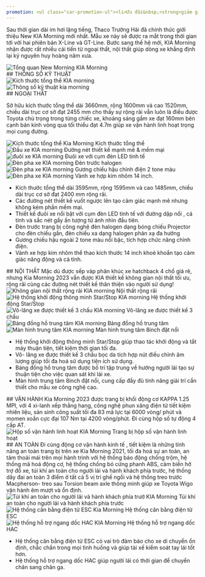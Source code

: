 ```yaml
---
promotion: <ul class="car-promotion-ul"><li>Ưu đãi&nbsp;<strong>giảm giá trực tiếp</strong>&nbsp;khi khách hàng liên hệ qua&nbsp;<strong>HOTLINE.</strong></li><li>Tặng kèm 3 món<strong>&nbsp;phụ kiện</strong>&nbsp;chính hãng (<strong>Thảm chân, dù che mưa</strong>).</li><li>Tặng&nbsp;<strong>Film cách nhiệt Flumar.</strong></li><li>Tặng&nbsp;<strong>1/2</strong>&nbsp;bình nhiên liệu khi giao xe.</li><li>Tặng phiếu bảo dưỡng định kỳ&nbsp;<strong>02 năm/</strong>&nbsp;<strong>20.000km.</strong></li><li>Tặng bảo hành<strong>&nbsp;03 năm</strong>&nbsp;hoặc&nbsp;<strong>100.000km.</strong></li><li>Hỗ trợ mua xe với lãi suất thấp,thủ tục nhanh chóng, xét duyệt nhanh.</li></ul>
---
```


Sau thời gian dài im hơi lặng tiếng, Thaco Trường Hải đã chính thức giới thiệu New KIA Morning mới nhất. Mẫu xe này sẽ được ra mắt trong thời gian tới với hai phiên bản X-Line và GT-Line. Bước sang thế hệ mới, KIA Morning nhận được rất nhiều cải tiến từ ngoại thất, nội thất giúp dòng xe khẳng định lại kỷ nguyên huy hoàng năm xưa.

<div class="post-img-wrapper">
<Image src="https://res.cloudinary.com/dfhheac8o/image/upload/v1695005418/KIA/KIA%20Car/kia-morning-tong-quan_fexjr4.webp" alt="Tổng quan New Morning" fill={true} />
<span class="post-img-title">KIA Morning</span>
</div>

<section id="thongso">
## THÔNG SỐ KỸ THUẬT

<div class="post-img-wrapper" style={{aspectRatio:4.087}}>
<Image src="https://res.cloudinary.com/dfhheac8o/image/upload/v1695012592/KIA/KIA%20Car/kich-thuoc-tong-the-kia-morning_cnobbc.jpg" alt="Kích thước tổng thể KIA morning" fill={true} />
</div>

<div class="post-img-wrapper-no-margin" style={{aspectRatio:0.465}}>
<Image src="https://res.cloudinary.com/dfhheac8o/image/upload/v1695005418/KIA/KIA%20Car/thong-so-ki-thuat-kia-morning_xgij1o.webp" alt="Thông số kỹ thuật kia morning" fill={true} />
</div>

</section>

<section id="ngoaithat">
## NGOẠI THẤT

Sở hữu kích thước tổng thể dài 3660mm, rộng 1600mm và cao 1520mm, chiều dài trục cơ sở đạt 2455 mm cho thấy sự rộng rãi vẫn luôn là điều được Toyota chú trọng trong từng chiếc xe, khoảng sáng gầm xe đạt 160mm bên cạnh bán kính vòng qua tối thiểu đạt 4.7m giúp xe vận hành linh hoạt trọng mọi cung đường.

<div class="grid-2-cols">
<div class="post-img-wrapper" style={{aspectRatio:1.33333}}>
<Image src="https://res.cloudinary.com/dfhheac8o/image/upload/v1695005419/KIA/KIA%20Car/dau-xe-kia-morning_z8ed8s.jpg" alt="Kích thước tổng thể Kia Morning" fill={true} />
<span class="post-img-title">Kích thước tổng thể</span>
</div>

<div class="post-img-wrapper" style={{aspectRatio:1.33333}}>
<Image src="https://res.cloudinary.com/dfhheac8o/image/upload/v1695005416/KIA/KIA%20Car/dau-xe-kia-morning-xline_wnkyej.jpg" alt="Đầu xe KIA morning" fill={true} />
<span class="post-img-title">Đường nét thiết kế mạnh mẽ & mềm mại</span>
</div>

<div class="post-img-wrapper" style={{aspectRatio:1.33333}}>
<Image src="https://res.cloudinary.com/dfhheac8o/image/upload/v1695005415/KIA/KIA%20Car/duoi-xe-kia-morning_q3nns7.jpg" alt="đuôi xe KIA morning" fill={true} />
<span class="post-img-title">Đuôi xe với cụm đèn LED tinh tế</span>
</div>

<div class="post-img-wrapper" style={{aspectRatio:1.33333}}>
<Image src="https://res.cloudinary.com/dfhheac8o/image/upload/v1695005414/KIA/KIA%20Car/den-pha-kia-morning_s00aza.jpg" alt="Đèn pha xe KIA morning" fill={true} />
<span class="post-img-title">Đèn trước halogen</span>
</div>

<div class="post-img-wrapper" style={{aspectRatio:1.33333}}>
<Image src="https://res.cloudinary.com/dfhheac8o/image/upload/v1695005414/KIA/KIA%20Car/guong-chieu-hau-kia-morning_mxcmsy.jpg" alt="Đèn pha xe KIA morning" fill={true} />
<span class="post-img-title">Gương chiếu hậu chỉnh điện 2 tone màu</span>
</div>

<div class="post-img-wrapper" style={{aspectRatio:1.33333}}>
<Image src="https://res.cloudinary.com/dfhheac8o/image/upload/v1695005414/KIA/KIA%20Car/mam-xe-kia-morning_gcxqfb.jpg" alt="Đèn pha xe KIA morning" fill={true} />
<span class="post-img-title">Vành xe hợp kim nhôm 14 inch.</span>
</div>
</div>

- Kích thước tổng thể dài 3595mm, rộng 1595mm và cao 1485mm, chiều dài trục cơ sở đạt 2400 mm rộng rãi.
- Các đường nét thiết kế vuốt ngược lên tạo cảm giác mạnh mẽ nhưng không kém phần mềm mại.
- Thiết kế đuôi xe nổi bật với cụm đèn LED tinh tế với đường dập nổi , cá tính và sắc nét gấy ấn tượng từ ánh nhìn đầu tiên.
- Đèn trước trang bị công nghệ đèn halogen dạng bóng chiếu Projector cho đèn chiếu gần, đèn chiếu xa dạng halogen phản xạ đa hướng
- Gương chiếu hậu ngoài 2 tone màu nổi bậc, tích hợp chức năng chỉnh điện.
- Vành xe hợp kim nhôm thể thao kích thước 14 inch khoẻ khoắn tạo cảm giác năng động và cá tính.

</section>

<section id="noithat"> 
## NỘI THẤT
Mặc dù được sếp vàp phân khúc xe hatchback 4 chổ giá rẽ, nhưng Kia Morning 2023 vẫn được KIA thiết kế không gian nội thất tối ưu, rộng rãi cùng các đường nét thiết kế thân thiện vào người sử dụng!

<div class="post-img-wrapper">
<Image src="https://res.cloudinary.com/dfhheac8o/image/upload/v1695005413/KIA/KIA%20Car/noi-that-kia-morning_x1nwhw.jpg" alt="Không gian nội thất rộng rãi KIA morning" fill={true} />
<span class="post-img-title">Nội thất rộng rãi</span>
</div>

<div class="grid-2-cols">

<div class="post-img-wrapper">
<Image src="https://res.cloudinary.com/dfhheac8o/image/upload/v1695005414/KIA/KIA%20Car/khoi-dong-nut-nhan-kia-morning_gxfopq.jpg" alt="Hệ thống khởi động thông minh Star/Stop KIA morning" fill={true} />
<span class="post-img-title">Hệ thống khởi động Star/Stop</span>
</div>

<div class="post-img-wrapper">
<Image src="https://res.cloudinary.com/dfhheac8o/image/upload/v1695005414/KIA/KIA%20Car/vo-lang-kia-morning_vzsjap.jpg" alt="Vô-lăng xe được thiết kế 3 chấu KIA morning" fill={true} />
<span class="post-img-title">Vô-lăng xe được thiết kế 3 chấu</span>
</div>

<div class="post-img-wrapper">
<Image src="https://res.cloudinary.com/dfhheac8o/image/upload/v1695005415/KIA/KIA%20Car/dong-ho-kia-morning_e63saw.jpg" alt="Bảng đồng hồ trung tâm KIA morning" fill={true} />
<span class="post-img-title">Bảng đồng hồ trung tâm</span>
</div>

<div class="post-img-wrapper">
<Image src="https://res.cloudinary.com/dfhheac8o/image/upload/v1695007243/KIA/KIA%20Car/man-hinh-giai-tri-kia-morning_wckqhp.jpg" alt="Màn hình trung tâm KIA morning" fill={true} />
<span class="post-img-title">Màn hình trung tâm 8inch đặt nổi</span>
</div>

</div>

- Hệ thống khởi động thông minh Star/Stop giúp thao tác khởi động và tắt máy thuận tiện, tiết kiệm thời gian tối đa.
- Vô- lăng xe được thiết kế 3 chấu bọc da tích hợp nút điều chỉnh âm lượng giúp tối đa hoá sử dụng tiện ích sử dụng.
- Bảng đồng hồ trung tâm được bố trí tập trung về hướng người lái tạo sự thuận tiện cho việc quan sát khi lái xe.
- Màn hình trung tâm 8inch đặt nổi, cung cấp đầy đủ tính năng giải trí cần thiết cho mẫu xe công nghệ cao.

</section>

<section id="vanhanh">
## VẬN HÀNH
Kia Morning 2023 được trang bị khối động cơ KAPPA 1.25 MPI, với 4 xi-lanh xếp thẳng hang,  công nghệ phun xăng điện tử tiết kiệm nhiên liệu, sản sinh công suất tối đa 83 mã lực tại 6000 vòng/ phút và momen xoắn cực đại 107 Nm tại 4200 vòng/phút.  Đi cùng hộp số tự động 4 cấp AT.

<div class="post-img-wrapper" style={{aspectRatio:1.818}}>
<Image src="https://res.cloudinary.com/dfhheac8o/image/upload/v1695005413/KIA/KIA%20Car/dong-co-kia-morning_warzwt.jpg" alt="Hộp số vận hành linh hoạt KIA Morning" fill={true} />
<span class="post-img-title">Trang bị hộp số vận hành linh hoạt</span>
</div>

</section>

<section id="antoan">
## AN TOÀN
Đi cùng động cơ vận hành kinh tế , tiết kiệm là những tính năng an toàn trang bị trên xe Kia Morning 2021, tối đa hoá sự an toàn, an tâm thoải mái trên mọi hành trình với hệ thống báo động chống trộm, hệ thống mã hoá động cơ, hệ thống chống bó cứng phanh ABS, cảm biến hở trợ đổ xe, túi khí an toàn cho người lái và hành khách phía trước, hệ thống dây đai an toàn 3 điểm ở tất cả 5 vị trí ghế ngồi và hệ thống treo trước Macpherson- treo sau Torsion beam axle thông minh giúp xe Toyota Wigo vận hành êm mượt và ổn định.

<div class="post-img-wrapper" style={{aspectRatio:1.818}}>
<Image src="https://res.cloudinary.com/dfhheac8o/image/upload/v1695005413/KIA/KIA%20Car/tui-khi-kia-morning_c8k8ys.jpg" alt="Túi khí an toàn cho người lái và hành khách phía trướ KIA Morning" fill={true} />
<span class="post-img-title">Túi khí an toàn cho người lái và hành khách phía trước</span>
</div>

<div class="grid-2-cols">

<div class="post-img-wrapper" style={{aspectRatio:1.33333}}>
<Image src="https://res.cloudinary.com/dfhheac8o/image/upload/v1695005413/KIA/KIA%20Car/he-thong-an-toan-esc-kia-morning_gncnxo.jpg" alt="Hệ thống cân bằng điện tử ESC Kia Morning" fill={true} />
<span class="post-img-title">Hệ thống cân bằng điện tử ESC</span>
</div>

<div class="post-img-wrapper" style={{aspectRatio:1.33333}}>
<Image src="https://res.cloudinary.com/dfhheac8o/image/upload/v1695005413/KIA/KIA%20Car/ho-tro-ngang-doc-kia-morning_op5bnl.jpg" alt="Hệ thống hỗ trợ ngang dốc HAC KIA Morning" fill={true} />
<span class="post-img-title">Hệ thống hỗ trợ ngang dốc HAC</span>
</div>

</div>

- Hệ thống cân bằng điện tử ESC có vai trò đảm bảo cho xe di chuyển ổn định, chắc chắn trong mọi tình huống và giúp tài xế kiểm soát tay lái tốt hơn.
- Hệ thống hỗ trợ ngang dốc HAC giúp người lái có thời gian để chuyển chân sang chân ga.

</section>
